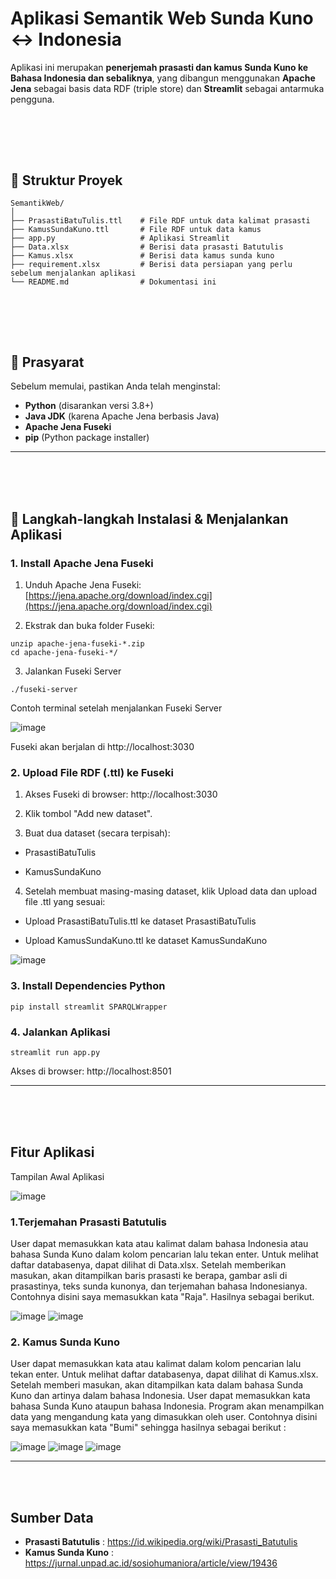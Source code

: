 #  Aplikasi Semantik Web Sunda Kuno ↔ Indonesia

Aplikasi ini merupakan **penerjemah prasasti dan kamus Sunda Kuno ke Bahasa Indonesia dan sebaliknya**, yang dibangun menggunakan **Apache Jena** sebagai basis data RDF (triple store) dan **Streamlit** sebagai antarmuka pengguna.

<br><br>
---

## 📂 Struktur Proyek
```
SemantikWeb/
│
├── PrasastiBatuTulis.ttl    # File RDF untuk data kalimat prasasti
├── KamusSundaKuno.ttl       # File RDF untuk data kamus
├── app.py                   # Aplikasi Streamlit 
├── Data.xlsx                # Berisi data prasasti Batutulis
├── Kamus.xlsx               # Berisi data kamus sunda kuno
├── requirement.xlsx         # Berisi data persiapan yang perlu sebelum menjalankan aplikasi
└── README.md                # Dokumentasi ini
```

<br><br>
---

## 🧩 Prasyarat

Sebelum memulai, pastikan Anda telah menginstal:

- **Python** (disarankan versi 3.8+)
- **Java JDK** (karena Apache Jena berbasis Java)
- **Apache Jena Fuseki**
- **pip** (Python package installer)

---
<br><br><br>
## 🔧 Langkah-langkah Instalasi & Menjalankan Aplikasi


### 1.  Install Apache Jena Fuseki

1. Unduh Apache Jena Fuseki:  
   [https://jena.apache.org/download/index.cgi](https://jena.apache.org/download/index.cgi)

2. Ekstrak dan buka folder Fuseki:

```
unzip apache-jena-fuseki-*.zip
cd apache-jena-fuseki-*/
```
3. Jalankan Fuseki Server

```
./fuseki-server
```

Contoh terminal setelah menjalankan Fuseki Server

![image](https://github.com/user-attachments/assets/9788b254-796c-419e-a6a3-50785dcce1a7)


Fuseki akan berjalan di http://localhost:3030


### 2.  Upload File RDF (.ttl) ke Fuseki

1. Akses Fuseki di browser: http://localhost:3030

2. Klik tombol "Add new dataset".

3. Buat dua dataset (secara terpisah):

- PrasastiBatuTulis

- KamusSundaKuno

4. Setelah membuat masing-masing dataset, klik Upload data dan upload file .ttl yang sesuai:

- Upload PrasastiBatuTulis.ttl ke dataset PrasastiBatuTulis

- Upload KamusSundaKuno.ttl ke dataset KamusSundaKuno

![image](https://github.com/user-attachments/assets/6e4148b2-7b83-42f2-95ef-3c36d76619e3)


### 3.  Install Dependencies Python

```
pip install streamlit SPARQLWrapper
```

### 4.  Jalankan Aplikasi
```
streamlit run app.py
```
Akses di browser: http://localhost:8501


---
<br><br><br>
## Fitur Aplikasi

Tampilan Awal Aplikasi

![image](https://github.com/user-attachments/assets/11bf2249-4f6c-4161-a277-cc3445556442)

### 1.Terjemahan Prasasti Batutulis

User dapat memasukkan kata atau kalimat dalam bahasa Indonesia atau bahasa Sunda Kuno dalam kolom pencarian lalu tekan enter. Untuk melihat daftar databasenya, dapat dilihat di Data.xlsx. Setelah memberikan masukan, akan ditampilkan baris prasasti ke berapa, gambar asli di prasastinya, teks sunda kunonya, dan terjemahan bahasa Indonesianya. Contohnya disini saya memasukkan kata "Raja". Hasilnya sebagai berikut.

![image](https://github.com/user-attachments/assets/925cee2a-f70a-46c9-b90a-85b8abbc7cc3)
![image](https://github.com/user-attachments/assets/00a11854-bf16-4185-826a-ab08e66dcc43)

### 2. Kamus Sunda Kuno

User dapat memasukkan kata atau kalimat  dalam kolom pencarian lalu tekan enter. Untuk melihat daftar databasenya, dapat dilihat di Kamus.xlsx. Setelah memberi masukan, akan ditampilkan kata dalam bahasa Sunda Kuno dan artinya dalam bahasa Indonesia. User dapat memasukkan kata bahasa Sunda Kuno ataupun bahasa Indonesia. Program akan menampilkan data yang mengandung kata yang dimasukkan oleh user. Contohnya disini saya memasukkan kata "Bumi" sehingga hasilnya sebagai berikut :

![image](https://github.com/user-attachments/assets/7ca6666c-2ce2-417f-ab3c-01cfc9e1ebc6)
![image](https://github.com/user-attachments/assets/c958e2ba-beac-4769-bee8-756d67ca7543)
![image](https://github.com/user-attachments/assets/4ada5eae-b8ea-4843-9a10-96d9270720a1)


---
<br><br>
## Sumber Data

- **Prasasti Batutulis** : https://id.wikipedia.org/wiki/Prasasti_Batutulis
- **Kamus Sunda Kuno** : https://jurnal.unpad.ac.id/sosiohumaniora/article/view/19436

   








